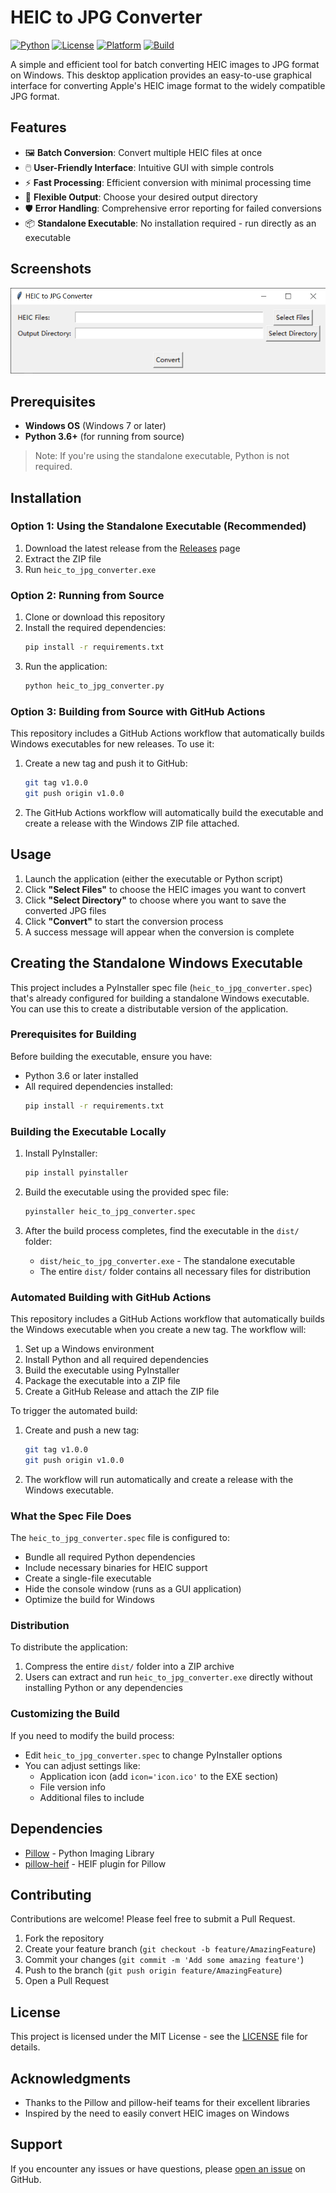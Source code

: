 # HEIC to JPG Converter

[![Python](https://img.shields.io/badge/python-3.6%2B-blue)](https://www.python.org/downloads/)
[![License](https://img.shields.io/badge/license-MIT-green)](LICENSE)
[![Platform](https://img.shields.io/badge/platform-Windows-lightgrey)]()
[![Build](https://github.com/your-username/heic-to-jpg-converter/actions/workflows/build-release.yml/badge.svg)](https://github.com/your-username/heic-to-jpg-converter/actions/workflows/build-release.yml)

A simple and efficient tool for batch converting HEIC images to JPG format on Windows. This desktop application provides an easy-to-use graphical interface for converting Apple's HEIC image format to the widely compatible JPG format.

## Features

- 🖼️ **Batch Conversion**: Convert multiple HEIC files at once
- 🖱️ **User-Friendly Interface**: Intuitive GUI with simple controls
- ⚡ **Fast Processing**: Efficient conversion with minimal processing time
- 📁 **Flexible Output**: Choose your desired output directory
- 🛡️ **Error Handling**: Comprehensive error reporting for failed conversions
- 📦 **Standalone Executable**: No installation required - run directly as an executable

## Screenshots

![Application Interface](screenshots/app-interface.png) <!-- You would need to add actual screenshots -->

## Prerequisites

- **Windows OS** (Windows 7 or later)
- **Python 3.6+** (for running from source)

> Note: If you're using the standalone executable, Python is not required.

## Installation

### Option 1: Using the Standalone Executable (Recommended)

1. Download the latest release from the [Releases](https://github.com/your-username/heic-to-jpg-converter/releases) page
2. Extract the ZIP file
3. Run `heic_to_jpg_converter.exe`

### Option 2: Running from Source

1. Clone or download this repository
2. Install the required dependencies:
   ```bash
   pip install -r requirements.txt
   ```
3. Run the application:
   ```bash
   python heic_to_jpg_converter.py
   ```

### Option 3: Building from Source with GitHub Actions

This repository includes a GitHub Actions workflow that automatically builds Windows executables for new releases. To use it:

1. Create a new tag and push it to GitHub:
   ```bash
   git tag v1.0.0
   git push origin v1.0.0
   ```
2. The GitHub Actions workflow will automatically build the executable and create a release with the Windows ZIP file attached.

## Usage

1. Launch the application (either the executable or Python script)
2. Click **"Select Files"** to choose the HEIC images you want to convert
3. Click **"Select Directory"** to choose where you want to save the converted JPG files
4. Click **"Convert"** to start the conversion process
5. A success message will appear when the conversion is complete

## Creating the Standalone Windows Executable

This project includes a PyInstaller spec file (`heic_to_jpg_converter.spec`) that's already configured for building a standalone Windows executable. You can use this to create a distributable version of the application.

### Prerequisites for Building

Before building the executable, ensure you have:
- Python 3.6 or later installed
- All required dependencies installed:
  ```bash
  pip install -r requirements.txt
  ```

### Building the Executable Locally

1. Install PyInstaller:
   ```bash
   pip install pyinstaller
   ```

2. Build the executable using the provided spec file:
   ```bash
   pyinstaller heic_to_jpg_converter.spec
   ```

3. After the build process completes, find the executable in the `dist/` folder:
   - `dist/heic_to_jpg_converter.exe` - The standalone executable
   - The entire `dist/` folder contains all necessary files for distribution

### Automated Building with GitHub Actions

This repository includes a GitHub Actions workflow that automatically builds the Windows executable when you create a new tag. The workflow will:

1. Set up a Windows environment
2. Install Python and all required dependencies
3. Build the executable using PyInstaller
4. Package the executable into a ZIP file
5. Create a GitHub Release and attach the ZIP file

To trigger the automated build:
1. Create and push a new tag:
   ```bash
   git tag v1.0.0
   git push origin v1.0.0
   ```
2. The workflow will run automatically and create a release with the Windows executable.

### What the Spec File Does

The `heic_to_jpg_converter.spec` file is configured to:
- Bundle all required Python dependencies
- Include necessary binaries for HEIC support
- Create a single-file executable
- Hide the console window (runs as a GUI application)
- Optimize the build for Windows

### Distribution

To distribute the application:
1. Compress the entire `dist/` folder into a ZIP archive
2. Users can extract and run `heic_to_jpg_converter.exe` directly without installing Python or any dependencies

### Customizing the Build

If you need to modify the build process:
- Edit `heic_to_jpg_converter.spec` to change PyInstaller options
- You can adjust settings like:
  - Application icon (add `icon='icon.ico'` to the EXE section)
  - File version info
  - Additional files to include

## Dependencies

- [Pillow](https://python-pillow.org/) - Python Imaging Library
- [pillow-heif](https://github.com/bigcat88/pillow_heif) - HEIF plugin for Pillow

## Contributing

Contributions are welcome! Please feel free to submit a Pull Request.

1. Fork the repository
2. Create your feature branch (`git checkout -b feature/AmazingFeature`)
3. Commit your changes (`git commit -m 'Add some amazing feature'`)
4. Push to the branch (`git push origin feature/AmazingFeature`)
5. Open a Pull Request

## License

This project is licensed under the MIT License - see the [LICENSE](LICENSE) file for details.

## Acknowledgments

- Thanks to the Pillow and pillow-heif teams for their excellent libraries
- Inspired by the need to easily convert HEIC images on Windows

## Support

If you encounter any issues or have questions, please [open an issue](https://github.com/your-username/heic-to-jpg-converter/issues) on GitHub.